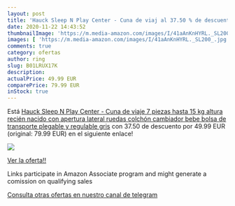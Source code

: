 ```yaml
---
layout: post
title: 'Hauck Sleep N Play Center - Cuna de viaj al 37.50 % de descuento'
date: 2020-11-22 14:43:52
thumbnailImage: 'https://m.media-amazon.com/images/I/41aAnKnHYRL._SL200_.jpg'
images: [ 'https://m.media-amazon.com/images/I/41aAnKnHYRL._SL200_.jpg' ]
comments: true
category: ofertas
author: ring
slug: B01LRUX17K
description:
actualPrice: 49.99 EUR
comparePrice: 79.99 EUR
inStock: true
---
```


Está [Hauck Sleep N Play Center - Cuna de viaje 7 piezas hasta 15 kg  altura recién nacido  con apertura lateral  ruedas  colchón  cambiador bebe  bolsa de transporte  plegable y regulable  gris](https://www.amazon.es/dp/B01LRUX17K/?tag=redken-21) con 37.50 de descuento por 49.99 EUR (original: 79.99 EUR) en el siguiente enlace!

[![](https://m.media-amazon.com/images/I/41aAnKnHYRL._SL200_.jpg)](https://www.amazon.es/dp/B01LRUX17K/?tag=redken-21)

[Ver la oferta!!](https://www.amazon.es/dp/B01LRUX17K/?tag=redken-21)

Links participate in Amazon Associate program and might generate a comission on qualifying sales

[Consulta otras ofertas en nuestro canal de telegram](https://t.me/s/ofertas25)
